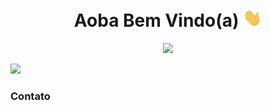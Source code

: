 <h1 align="center">Aoba Bem Vindo(a) <img src="https://raw.githubusercontent.com/ABSphreak/ABSphreak/master/gifs/Hi.gif" width="30px"></h1>
<p align="center">
  <img src="[http://some_place.com/image.png](https://media.giphy.com/media/kFNOjYHyiasfjuhK1T/giphy.gif)" />
</p>

<img src="https://gpvc.arturio.dev/klasinky"></p>
<h3 align="left">Contato</h3><p align="right">

<p align="left">
</p>
